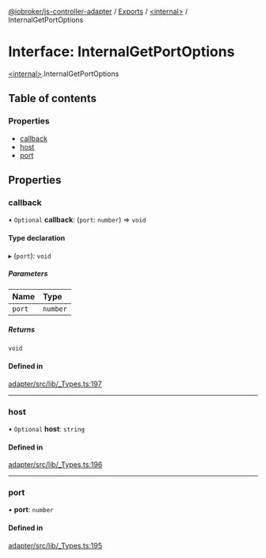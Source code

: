 [@iobroker/js-controller-adapter](../README.md) / [Exports](../modules.md) / [\<internal\>](../modules/internal_.md) / InternalGetPortOptions

# Interface: InternalGetPortOptions

[\<internal\>](../modules/internal_.md).InternalGetPortOptions

## Table of contents

### Properties

- [callback](internal_.InternalGetPortOptions.md#callback)
- [host](internal_.InternalGetPortOptions.md#host)
- [port](internal_.InternalGetPortOptions.md#port)

## Properties

### callback

• `Optional` **callback**: (`port`: `number`) => `void`

#### Type declaration

▸ (`port`): `void`

##### Parameters

| Name | Type |
| :------ | :------ |
| `port` | `number` |

##### Returns

`void`

#### Defined in

[adapter/src/lib/_Types.ts:197](https://github.com/ioBroker/ioBroker.js-controller/blob/20b08f31/packages/adapter/src/lib/_Types.ts#L197)

___

### host

• `Optional` **host**: `string`

#### Defined in

[adapter/src/lib/_Types.ts:196](https://github.com/ioBroker/ioBroker.js-controller/blob/20b08f31/packages/adapter/src/lib/_Types.ts#L196)

___

### port

• **port**: `number`

#### Defined in

[adapter/src/lib/_Types.ts:195](https://github.com/ioBroker/ioBroker.js-controller/blob/20b08f31/packages/adapter/src/lib/_Types.ts#L195)
